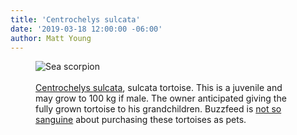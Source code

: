 ```yaml
---
title: 'Centrochelys sulcata'
date: '2019-03-18 12:00:00 -06:00'
author: Matt Young
--- 
```

<figure>
<img src="{{ site.baseurl }}/uploads/2019/IMG_2128_Sulcata_Tortoise_600.jpg" alt="Sea scorpion"/>
<figcaption>
<br/><a href="https://en.wikipedia.org/wiki/African_spurred_tortoise">Centrochelys sulcata</a>, sulcata tortoise. This is a juvenile and may grow to 100&nbsp;kg if male. The owner anticipated giving the fully grown tortoise to his grandchildren. Buzzfeed is <a href="https://www.buzzfeednews.com/article/catferguson/a-reptile-dysfunction">not so sanguine</a> about purchasing these tortoises as pets.
</figcaption>
</figure>
